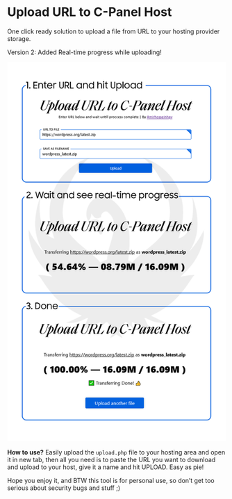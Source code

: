 Upload URL to C-Panel Host
==========================

One click ready solution to upload a file from URL to your hosting provider
storage.

Version 2: Added Real-time progress while uploading!

![](screenshot.png)

**How to use?** Easily upload the `upload.php` file to your hosting area and
open it in new tab, then all you need is to paste the URL you want to download
and upload to your host, give it a name and hit UPLOAD. Easy as pie!

Hope you enjoy it, and BTW this tool is for personal use, so don’t get too
serious about security bugs and stuff ;)
